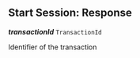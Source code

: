 

## Start Session: Response





  
<article>

***transactionId*** `TransactionId` 

Identifier of the transaction

</article>

